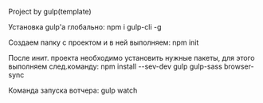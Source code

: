 Project by gulp(template)

Установка gulp'a глобально:
  npm i gulp-cli -g

Создаем папку с проектом и в ней выполняем:
  npm init

После инит. проекта необходимо установить нужные пакеты, для этого выполняем след.команду:
  npm install --sev-dev gulp gulp-sass browser-sync 
  
Команда запуска вотчера: 
  gulp watch
